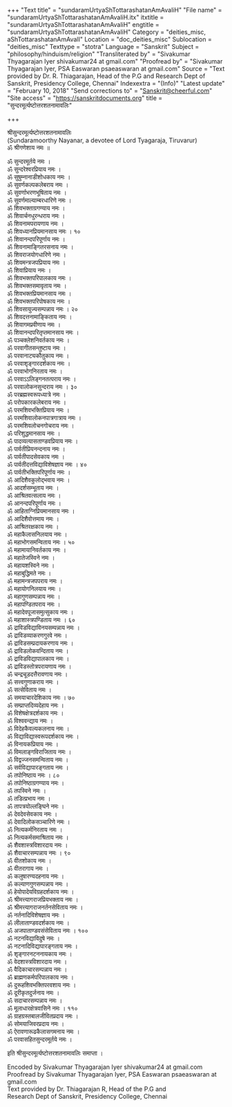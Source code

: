 +++
"Text title" = "sundaramUrtyaShTottarashatanAmAvaliH"
"File name" = "sundaramUrtyaShTottarashatanAmAvaliH.itx"
itxtitle = "sundaramUrtyaShTottarashatanAmAvaliH"
engtitle = "sundaramUrtyaShTottarashatanAmAvaliH"
Category = "deities_misc, aShTottarashatanAmAvalI"
Location = "doc_deities_misc"
Sublocation = "deities_misc"
Texttype = "stotra"
Language = "Sanskrit"
Subject = "philosophy/hinduism/religion"
"Transliterated by" = "Sivakumar Thyagarajan Iyer shivakumar24 at gmail.com"
"Proofread by" = "Sivakumar Thyagarajan Iyer, PSA Easwaran psaeaswaran at gmail.com"
Source = "Text provided by Dr. R. Thiagarajan, Head of the  P.G and Research Dept of Sanskrit, Presidency College, Chennai"
Indexextra = "(Info)"
"Latest update" = "February 10, 2018"
"Send corrections to" = "Sanskrit@cheerful.com"
"Site access" = "https://sanskritdocuments.org"
title = "सुन्दरमूर्त्यष्टोत्तरशतनामावलिः"

+++
  
 श्रीसुन्दरमूर्त्यष्टोत्तरशतनामावलिः   
(Sundaramoorthy Nayanar, a devotee of Lord Tyagaraja, Tiruvarur)  
ॐ श्रीगणेशाय नमः ॥  
  
ॐ सुन्दरमूर्तये नमः ।  
ॐ सुन्दरेश्वरप्रियाय नमः ।  
ॐ सुषुम्नानाडीशोधकाय नमः ।  
ॐ सुवर्णकल्पकलेबराय नमः ।  
ॐ सुवर्णाभरणभूषिताय नमः ।  
ॐ सुवर्णमाल्याम्बरधारिणे नमः ।  
ॐ शिवभक्ताग्रगण्याय नमः ।  
ॐ शिवार्चनधुरन्धराय नमः ।  
ॐ शिवनामपरायणाय नमः ।  
ॐ शिवध्यानप्रियमानसाय नमः । १०  
ॐ शिवानन्दपरिपूर्णाय नमः ।  
ॐ शिवनामाङ्गितरसनाय नमः ।  
ॐ शिवराजयोगधारिणे नमः ।  
ॐ शिवमन्त्रजपप्रियाय नमः ।  
ॐ शिवाप्रियाय नमः ।  
ॐ शिवभक्तपरिपालकाय नमः ।  
ॐ शिवभक्तसमावृताय नमः ।  
ॐ शिवभक्तप्रियमानसाय नमः ।  
ॐ शिवभक्तपरिपोषकाय नमः ।  
ॐ शिवसायुज्यसम्पन्नाय नमः । २०  
ॐ शिवदत्तनामाङ्किताय नमः ।  
ॐ शिवागमप्रवीणाय नमः ।  
ॐ शिवानन्दपरितृप्तमानसाय नमः ।  
ॐ पञ्चक्लेशनिवर्तकाय नमः ।  
ॐ परवागीतसन्तुष्टाय नमः ।  
ॐ परवानाट्यकौतुकाय नमः ।  
ॐ परवाशृङ्गारदर्शकाय नमः ।  
ॐ परवाभोगनिरताय नमः ।  
ॐ परवाऽऽलिङ्गनतत्पराय नमः ।  
ॐ परवालोकनसुन्दराय नमः । ३०  
ॐ परब्रह्मस्वरूपध्यात्रे नमः ।  
ॐ परोपकारकलेबराय नमः ।  
ॐ परमशिवभक्तिप्रियाय नमः ।  
ॐ परमशिवालोकनपात्रगात्राय नमः ।  
ॐ परमशिवलोचनगोचराय नमः ।  
ॐ परिशुद्धमानसाय नमः ।  
ॐ पादव्यत्यासताण्डवप्रियाय नमः ।  
ॐ पार्वतीप्रियनन्दनाय नमः ।  
ॐ पार्वतीपादसेवकाय नमः ।  
ॐ पार्वतीदत्तविद्याविशेषज्ञाय नमः । ४०  
ॐ पार्वतीभक्तिपरिपूर्णाय नमः ।  
ॐ आदिशैवकुलोद्भवाय नमः ।  
ॐ आदर्शसम्भूताय नमः ।  
ॐ आश्रितवत्सलाय नमः ।  
ॐ आनन्दपरिपूर्णाय नमः ।  
ॐ आहिताग्निप्रियमानसाय नमः ।  
ॐ आदिशैवोत्तमाय नमः ।  
ॐ आश्रितरक्षकाय नमः ।  
ॐ महाकैलासनिलयाय नमः ।  
ॐ महाभोगसमन्विताय नमः । ५०  
ॐ महामायानिवर्तकाय नमः ।  
ॐ महातेजस्विने नमः ।  
ॐ महायशस्विने नमः ।  
ॐ महाबुद्धिमते नमः ।  
ॐ महामन्त्रजपपराय नमः ।  
ॐ महायोगनिलयाय नमः ।  
ॐ महागुणसम्पन्नाय नमः ।  
ॐ महापण्डितपराय नमः ।  
ॐ महादेवपूजासमुत्सुकाय नमः ।  
ॐ महाशास्त्रपण्डिताय नमः । ६०  
ॐ द्राविडविद्याविनयसम्पन्नाय नमः ।  
ॐ द्राविडव्याकरणगुरवे नमः ।  
ॐ द्राविडसम्प्रदायकरणाय नमः ।  
ॐ द्राविडलोकवन्दिताय नमः ।  
ॐ द्राविडविद्यापालकाय नमः ।  
ॐ द्राविडस्तोत्रपरायणाय नमः ।  
ॐ चन्द्रचूडदत्तैरावणाय नमः ।  
ॐ सत्त्वगुणाकराय नमः ।  
ॐ सत्सेविताय नमः ।  
ॐ समयाचारदेशिकाय नमः । ७०  
ॐ सम्प्राप्तदिव्यदेहाय नमः ।  
ॐ विशेषक्षेत्रदर्शकाय नमः ।  
ॐ विश्ववन्द्याय नमः ।  
ॐ विदेहकैवल्यकलनाय नमः ।  
ॐ विद्याविद्यास्वरूपदर्शकाय नमः ।  
ॐ विनायकप्रियाय नमः ।  
ॐ विमलाङ्गविराजिताय नमः ।  
ॐ विद्वज्जनसमन्विताय नमः ।  
ॐ सर्वविद्यापारङ्गताय नमः ।  
ॐ तपोनिष्ठाय नमः । ८०  
ॐ तपोनिष्ठाग्रगण्याय नमः ।  
ॐ तपस्विने नमः ।  
ॐ तडित्प्रभाय नमः ।  
ॐ तापत्रयोल्लङ्घिने नमः ।  
ॐ देवदेवसेवकाय नमः ।  
ॐ देवादिलोकसञ्चारिणे नमः ।  
ॐ नित्यकर्मनिरताय नमः ।  
ॐ नित्यकर्मसमाश्रिताय नमः ।  
ॐ शैवशास्त्रविशारदाय नमः ।  
ॐ शैवाचारसम्पन्नाय नमः । ९०  
ॐ वीतशोकाय नमः ।  
ॐ वीतरागाय नमः ।  
ॐ कलुषारण्यदहनाय नमः ।  
ॐ कल्याणगुणसम्पन्नाय नमः ।  
ॐ हेयोपादेयविग्रहदर्शकाय नमः ।  
ॐ श्रीमत्त्यागराजप्रियभक्ताय नमः ।  
ॐ श्रीमत्त्यागराजनर्तनसेविताय नमः ।  
ॐ नर्तनादिविशेषज्ञाय नमः ।  
ॐ लीलाताण्डवदर्शकाय नमः ।  
ॐ अजपाताण्डवसंसेविताय नमः । १००  
ॐ नटनविद्याविदुषे नमः ।  
ॐ नटनादिविद्यापारङ्गताय नमः ।  
ॐ शृङ्गारनटननायकाय नमः ।  
ॐ वेदशास्त्रविशारदाय नमः ।  
ॐ वैदिकाचारसम्पन्नाय नमः ।  
ॐ ब्राह्मणकर्मपरिपालकाय नमः ।  
ॐ दुरूहशिवभक्तिपरवशाय नमः ।  
ॐ दूरीकृतदुर्जनाय नमः ।  
ॐ सदाचारसम्पन्नाय नमः ।  
ॐ मूलाधारक्षेत्रवासिने नमः । ११०  
ॐ ग्राहग्रस्तबालजीवितप्रदाय नमः ।  
ॐ सोमयाजिवरप्रदाय नमः ।  
ॐ ऐरावणारूढकैलासगमनाय नमः ।  
ॐ परवासहितसुन्दरमूर्तये नमः ।  
  
इति श्रीसुन्दरमूर्त्यष्टोत्तरशतनामावलिः समाप्ता ।  
  
Encoded by Sivakumar Thyagarajan Iyer shivakumar24 at gmail.com  
Proofread by Sivakumar Thyagarajan Iyer, PSA Easwaran psaeaswaran at gmail.com  
Text provided by Dr. Thiagarajan R, Head of the  P.G and  
Research Dept of Sanskrit, Presidency College, Chennai  
  
